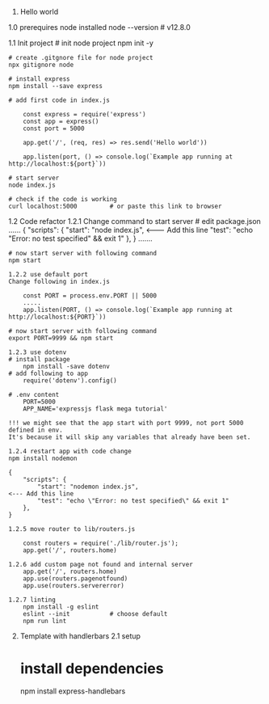 1. Hello world

1.0 prerequires
    node installed
    node --version # v12.8.0

1.1 Init project
    # init node project
    npm init -y

    # create .gitgnore file for node project
    npx gitignore node

    # install express
    npm install --save express
    
    # add first code in index.js

        const express = require('express')
        const app = express()
        const port = 5000

        app.get('/', (req, res) => res.send('Hello world'))

        app.listen(port, () => console.log(`Example app running at http://localhost:${port}`))

    # start server
    node index.js

    # check if the code is working
    curl localhost:5000         # or paste this link to browser

1.2 Code refactor
    1.2.1  Change command to start server
    # edit package.json
    ...... 
    {
        "scripts": {
            "start": "node index.js",                                           <--- Add this line 
            "test": "echo \"Error: no test specified\" && exit 1"
        },
    }
    .......

    # now start server with following command
    npm start
    
    1.2.2 use default port
    Change following in index.js

        const PORT = process.env.PORT || 5000
        .....
        app.listen(PORT, () => console.log(`Example app running at http://localhost:${PORT}`))

    # now start server with following command
    export PORT=9999 && npm start
    
    1.2.3 use dotenv
    # install package
        npm install -save dotenv
    # add following to app
        require('dotenv').config()

    # .env content
        PORT=5000
        APP_NAME='expressjs flask mega tutorial'

    !!! we might see that the app start with port 9999, not port 5000 defined in env. 
    It's because it will skip any variables that already have been set.
    
    1.2.4 restart app with code change
    npm install nodemon
    
    {
        "scripts": {
            "start": "nodemon index.js",                                           <--- Add this line 
            "test": "echo \"Error: no test specified\" && exit 1"
        },
    }
    
    1.2.5 move router to lib/routers.js

        const routers = require('./lib/router.js');
        app.get('/', routers.home)

    1.2.6 add custom page not found and internal server
        app.get('/', routers.home)
        app.use(routers.pagenotfound)
        app.use(routers.servererror)
    
    1.2.7 linting
        npm install -g eslint
        eslint --init           # choose default
        npm run lint
        
    
2. Template with handlerbars
    2.1 setup
    # install dependencies
    npm install express-handlebars
